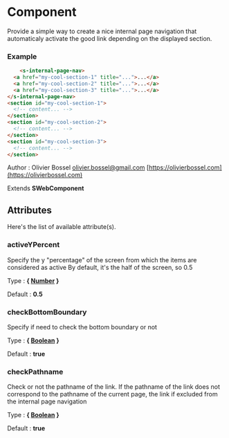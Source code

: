 # Component

Provide a simple way to create a nice internal page navigation that automaticaly activate the good link depending on the displayed section.

### Example
```html
	<s-internal-page-nav>
  <a href="my-cool-section-1" title="...">...</a>
  <a href="my-cool-section-2" title="...">...</a>
  <a href="my-cool-section-3" title="...">...</a>
</s-internal-page-nav>
<section id="my-cool-section-1">
  <!-- content... -->
</section>
<section id="my-cool-section-2">
  <!-- content... -->
</section>
<section id="my-cool-section-3">
  <!-- content... -->
</section>
```
Author : Olivier Bossel [olivier.bossel@gmail.com](mailto:olivier.bossel@gmail.com) [https://olivierbossel.com](https://olivierbossel.com)

Extends **SWebComponent**




## Attributes

Here's the list of available attribute(s).

### activeYPercent

Specify the y "percentage" of the screen from which the items are considered as active
By default, it's the half of the screen, so 0.5

Type : **{ [Number](https://developer.mozilla.org/fr/docs/Web/JavaScript/Reference/Objets_globaux/Number) }**

Default : **0.5**


### checkBottomBoundary

Specify if need to check the bottom boundary or not

Type : **{ [Boolean](https://developer.mozilla.org/fr/docs/Web/JavaScript/Reference/Objets_globaux/Boolean) }**

Default : **true**


### checkPathname

Check or not the pathname of the link. If the pathname of the link does not correspond
to the pathname of the current page, the link if excluded from the internal page navigation

Type : **{ [Boolean](https://developer.mozilla.org/fr/docs/Web/JavaScript/Reference/Objets_globaux/Boolean) }**

Default : **true**